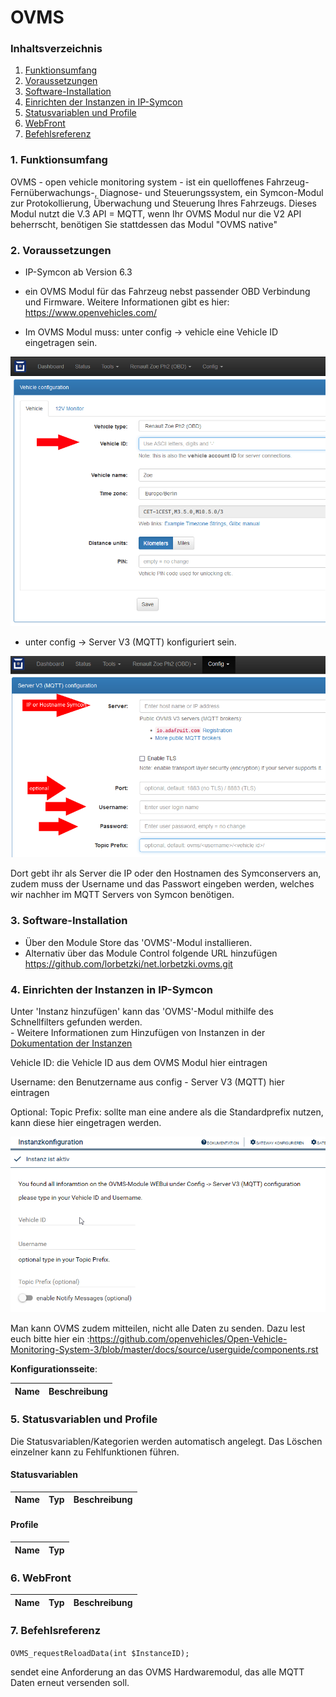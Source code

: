 # OVMS


### Inhaltsverzeichnis

1. [Funktionsumfang](#1-funktionsumfang)
2. [Voraussetzungen](#2-voraussetzungen)
3. [Software-Installation](#3-software-installation)
4. [Einrichten der Instanzen in IP-Symcon](#4-einrichten-der-instanzen-in-ip-symcon)
5. [Statusvariablen und Profile](#5-statusvariablen-und-profile)
6. [WebFront](#6-webfront)
7. [Befehlsreferenz](#7-befehlsreferenz)

### 1. Funktionsumfang
OVMS - open vehicle monitoring system - ist ein quelloffenes Fahrzeug-Fernüberwachungs-, Diagnose- und Steuerungssystem, ein Symcon-Modul zur Protokollierung, Überwachung und Steuerung Ihres Fahrzeugs. Dieses Modul nutzt die V.3 API = MQTT, wenn Ihr OVMS Modul nur die V2 API beherrscht, benötigen Sie stattdessen das Modul "OVMS native"

### 2. Voraussetzungen

- IP-Symcon ab Version 6.3

- ein OVMS Modul für das Fahrzeug nebst passender OBD Verbindung und Firmware. Weitere Informationen gibt es hier: https://www.openvehicles.com/ 

- Im OVMS Modul muss: unter config → vehicle eine Vehicle ID eingetragen sein.

 ![grafik](docs/vehicle.png?raw=true)

- unter config → Server V3 (MQTT) konfiguriert sein.

 ![grafik](docs/mqtt.png?raw=true)

Dort gebt ihr als Server die IP oder den Hostnamen des Symconservers an, zudem muss der Username und das Passwort eingeben werden, welches wir nachher im MQTT Servers von Symcon benötigen.


### 3. Software-Installation

* Über den Module Store das 'OVMS'-Modul installieren.
* Alternativ über das Module Control folgende URL hinzufügen https://github.com/lorbetzki/net.lorbetzki.ovms.git

### 4. Einrichten der Instanzen in IP-Symcon

 Unter 'Instanz hinzufügen' kann das 'OVMS'-Modul mithilfe des Schnellfilters gefunden werden.  
	- Weitere Informationen zum Hinzufügen von Instanzen in der [Dokumentation der Instanzen](https://www.symcon.de/service/dokumentation/konzepte/instanzen/#Instanz_hinzufügen)

Vehicle ID: die Vehicle ID aus dem OVMS Modul hier eintragen

Username: den Benutzername aus config - Server V3 (MQTT) hier eintragen

Optional:
Topic Prefix: sollte man eine andere als die Standardprefix nutzen, kann diese hier eingetragen werden.

![grafik](docs/verw.png?raw=true)


Man kann OVMS zudem mitteilen, nicht alle Daten zu senden. Dazu lest euch bitte hier ein :https://github.com/openvehicles/Open-Vehicle-Monitoring-System-3/blob/master/docs/source/userguide/components.rst

__Konfigurationsseite__:

Name          				     | Beschreibung
-------------------------------- | -------------------------------------------------------


### 5. Statusvariablen und Profile

Die Statusvariablen/Kategorien werden automatisch angelegt. Das Löschen einzelner kann zu Fehlfunktionen führen.

#### Statusvariablen

Name                          							| Typ     | Beschreibung
----------------------------- 							| ------- | ------------


#### Profile

Name                    | Typ
------------------------| -------

### 6. WebFront

Name                          							| Typ     | Beschreibung
--------------------------------------------------------| ------- | ------------

### 7. Befehlsreferenz

`OVMS_requestReloadData(int $InstanceID);`

sendet eine Anforderung an das OVMS Hardwaremodul, das alle MQTT Daten erneut versenden soll.